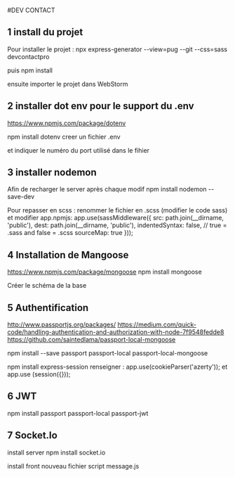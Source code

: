 #DEV CONTACT

## 1 install du projet
Pour installer le projet :
npx express-generator --view=pug --git --css=sass devcontactpro


puis npm install

ensuite importer le projet dans WebStorm

## 2 installer dot env pour le support du .env
https://www.npmjs.com/package/dotenv

npm install dotenv
creer un fichier .env

et indiquer le numéro du port utilisé dans le fihier

## 3 installer nodemon
Afin de recharger le server après chaque modif
npm install nodemon --save-dev


Pour repasser en scss : renommer le fichier en .scss (modifier le code sass) et modifier app.npmjs:
app.use(sassMiddleware({
  src: path.join(__dirname, 'public'),
  dest: path.join(__dirname, 'public'),
  indentedSyntax: false, // true = .sass and false = .scss
  sourceMap: true
}));

## 4 Installation de Mangoose

https://www.npmjs.com/package/mongoose
npm install mongoose

Créer le schéma de la base

## 5 Authentification
http://www.passportjs.org/packages/
https://medium.com/quick-code/handling-authentication-and-authorization-with-node-7f9548fedde8
https://github.com/saintedlama/passport-local-mongoose

npm install --save passport passport-local passport-local-mongoose

npm install express-session
renseigner : app.use(cookieParser('azerty')); et app.use (session({}));

## 6 JWT
npm install passport passport-local passport-jwt

## 7 Socket.Io

install server
npm install socket.io

install front
nouveau fichier script message.js

